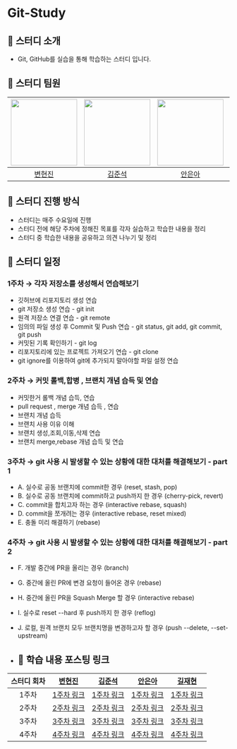 # Git-Study
## 📌 스터디 소개
- Git, GitHub를 실습을 통해 학습하는 스터디 입니다.

## 📌 스터디 팀원
| [<img src="https://avatars.githubusercontent.com/shinbm44" width="150px">](https://github.com/shinbm44) | [<img src="https://avatars.githubusercontent.com/JUN1515" width="150px">](https://github.com/JUN1515) | [<img src="https://avatars.githubusercontent.com/EunaAhn" width="150px">](https://github.com/EunaAhn) | [<img src="https://avatars.githubusercontent.com/wogus4048" width="150px">](https://github.com/wogus4048) | 
| :---: | :---: | :---: | :---: |
| [변현진](https://github.com/shinbm44) | [김준석](https://github.com/JUN1515) | [안은아](https://github.com/EunaAhn) | [길재현](https://github.com/wogus4048) |

## 📌 스터디 진행 방식
- 스터디는 매주 수요일에 진행
- 스터디 전에 해당 주차에 정해진 목표를 각자 실습하고 학습한 내용을 정리
- 스터디 중 학습한 내용을 공유하고 의견 나누기 및 정리

## 📌 스터디 일정

### 1주차 → 각자 저장소를 생성해서 연습해보기 
- 깃허브에 리포지토리 생성 연습
- git 저장소 생성 연습 - git init
- 원격 저장소 연결 연습 - git remote
- 임의의 파일 생성 후 Commit 및 Push 연습 - git status, git add, git commit, git push
- 커밋된 기록 확인하기 - git log
- 리포지토리에 있는 프로젝트 가져오기 연습 - git clone
- git ignore를 이용하여 git에 추가되지 말아야할 파일 설정 연습

### 2주차 → 커밋 롤백,합병 , 브랜치 개념 습득 및 연습
- 커밋한거 롤백 개념 습득, 연습
- pull request , merge 개념 습득 , 연습
- 브랜치 개념 습득
- 브랜치 사용 이유 이해
- 브랜치 생성,조회,이동,삭제 연습
- 브랜치 merge,rebase 개념 습득 및 연습

### 3주차 → git 사용 시 발생할 수 있는 상황에 대한 대처를 해결해보기 - part 1
- A. 실수로 공동 브랜치에 commit한 경우 (reset, stash, pop)
- B. 실수로 공동 브랜치에 commit하고 push까지 한 경우 (cherry-pick, revert)
- C. commit을 합치고자 하는 경우 (interactive rebase, squash)
- D. commit을 쪼개려는 경우 (interactive rebase, reset mixed)
- E. 충돌 미리 해결하기 (rebase)

### 4주차 → git 사용 시 발생할 수 있는 상황에 대한 대처를 해결해보기 - part 2
- F. 개발 중간에 PR을 올리는 경우 (branch)
- G. 중간에 올린 PR에 변경 요청이 들어온 경우 (rebase)
- H. 중간에 올린 PR을 Squash Merge 할 경우 (interactive rebase)
- I. 실수로 reset --hard 후 push까지 한 경우 (reflog)
- J. 로컬, 원격 브랜치 모두 브랜치명을 변경하고자 할 경우 (push --delete, --set-upstream)
  

- ## 📌 학습 내용 포스팅 링크
| 스터디 회차 | [변현진](https://github.com/shinbm44) | [김준석](https://github.com/JUN1515) | [안은아](https://github.com/EunaAhn) | [길재현](https://github.com/wogus4048) |
| :---: | :---: | :---: | :---: | :---: |
| 1주차 | [1주차 링크](https://velog.io/@onionlily123/1회차.-JVM은-무엇이며-자바-코드는-어떻게-실행하는-것인가) |[1주차 링크](https://quasar-tarsier-bbb.notion.site/1-9336a77a83e34c3398fd15a44cbe5cc8?pvs=4)| [1주차 링크](https://hypnotic-furniture-843.notion.site/Git-1-9c0f3c834f9b4b0a90ef9e09f7ae811b?pvs=4)| [1주차 링크](https://keeeeeepgoing.tistory.com/268) |
| 2주차 | [2주차 링크](https://velog.io/@onionlily123/3회차.-연산자)  | [2주차 링크](https://zrr.kr/eOlU)| [2주차 링크](https://hypnotic-furniture-843.notion.site/Git-2-9145ef7221044e24931fb24d7dbbef44?pvs=4) | [2주차 링크](https://sh-hyun.tistory.com/61) |
| 3주차 | [3주차 링크](https://velog.io/@onionlily123/5회차.-클래스)  | [3주차 링크](https://velog.io/@ssstopeun/Study-5.-%ED%81%B4%EB%9E%98%EC%8A%A4) | [3주차 링크](https://sh-hyun.tistory.com/64) | [3주차 링크](https://sh-hyun.tistory.com/64)  |
| 4주차 | [4주차 링크](https://velog.io/@onionlily123/7회차.-패키지) | [4주차 링크](https://velog.io/@ssstopeun/Study-7.-%ED%8C%A8%ED%82%A4%EC%A7%80)  | [4주차 링크](https://sh-hyun.tistory.com/66)| [4주차 링크](https://sh-hyun.tistory.com/66) |

